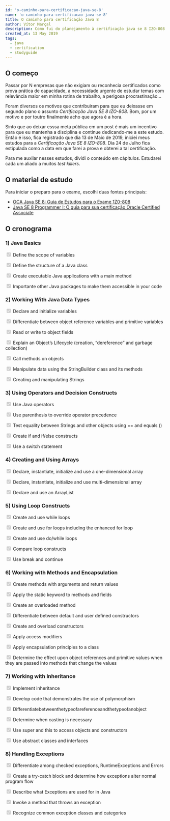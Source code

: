 ```yaml
---
id: 'o-caminho-para-certificacao-java-se-8'
name: 'o-caminho-para-certificacao-java-se-8'
title: O caminho para certificação Java 8
author: Vítor Marçal
description: Como fui do planejamento à certificação java se 8 IZO-808
created_at: 13 May 2019
tags:
  - java
  - certification
  - studyguide
---
```

## O começo

Passar por N empresas que não exigiam ou reconhecia certificados como prova prática de capacidade, a necessidade urgente de estudar temas com relevância maior em minha rotina de trabalho, a perigosa procrastinação...

Foram diversos os motivos que contribuiram para que eu deixasse em segundo plano o assunto *Certificação Java SE 8 IZO-808*.
Bom, por um motivo e por toutro finalmente acho que agora é a hora.

Sinto que ao deixar esssa meta pública em um post é mais um incentivo para que eu mantenha a disciplina e continue dedicando-me a este estudo.
Então é isso, fica registrado que dia 13 de Maio de 2019, iniciei meus estudos para a *Certificação Java SE 8 IZO-808*. 
Dia 24 de Julho fica estipulada como a data em que farei a prova e obterei a tal certificação.

Para me auxilar nesses estudos, dividi o conteúdo em cápitulos. Estudarei cada um aliado a muitos *test killers*.

## O material de estudo

Para iniciar o preparo para o exame, escolhi duas fontes principais:

  - <a href="https://www.amazon.com.br/gp/product/8582604769/ref=ppx_yo_dt_b_asin_title_o02_s00?ie=UTF8&psc=1" target="_blank" rel="noopener noreferrer">OCA Java SE 8: Guia de Estudos para o Exame 1Z0-808</a>
  - <a href="https://ler.amazon.com.br/kp/embed?asin=B019NGYH8W&preview=newtab&linkCode=kpe&ref_=cm_sw_r_kb_dp_lkaaDbD2ZHTTR" target="_blank" rel="noopener noreferrer">Java SE 8 Programmer I: O guia para sua certificação Oracle Certified Associate</a>

## O cronograma 

### 1) Java Basics

 <input type="checkbox" checked disabled> Define the scope of variables
 
 <input type="checkbox" checked disabled> Define the structure of a Java class
 
 <input type="checkbox" checked disabled> Create executable Java applications with a main method
 
 <input type="checkbox" checked disabled> Importante other Java packages to make them accessible in your code
 
### 2) Working With Java Data Types
 
 
 <input type="checkbox" checked disabled> Declare and initialize variables
 
 <input type="checkbox" checked disabled> Differentiate between object reference variables and primitive variables
 
 <input type="checkbox" checked disabled> Read or write to object fields
 
 <input type="checkbox" checked disabled> Explain an Object’s Lifecycle (creation, “dereference” and garbage  collection)
 
 <input type="checkbox" checked disabled> Call methods on objects
 
 <input type="checkbox" checked disabled> Manipulate data using the StringBuilder class and its methods
 
 <input type="checkbox" checked disabled> Creating and manipulating Strings
 
 
### 3) Using Operators and Decision Constructs
 
 
 <input type="checkbox" checked disabled> Use Java operators
 
 <input type="checkbox" checked disabled> Use parenthesis to override operator precedence
 
 <input type="checkbox" checked disabled> Test equality between Strings and other objects using == and equals ()
 
 <input type="checkbox" checked disabled> Create if and if/else constructs
 
 <input type="checkbox" checked disabled> Use a switch statement
 
 
### 4) Creating and Using Arrays
 
 
 <input type="checkbox" checked disabled> Declare, instantiate, initialize and use a one-dimensional array
 
 <input type="checkbox" checked disabled> Declare, instantiate, initialize and use multi-dimensional array
 
 <input type="checkbox" checked disabled> Declare and use an ArrayList
 
 
### 5) Using Loop Constructs
 
 
 <input type="checkbox" checked disabled> Create and use while loops
 
 <input type="checkbox" checked disabled> Create and use for loops including the enhanced for loop
 
 <input type="checkbox" checked disabled> Create and use do/while loops
 
 <input type="checkbox" checked disabled> Compare loop constructs
 
 <input type="checkbox" checked disabled> Use break and continue
 
 
### 6) Working with Methods and Encapsulation
 
 
 <input type="checkbox" checked disabled> Create methods with arguments and return values
 
 <input type="checkbox" checked disabled> Apply the static keyword to methods and fields
 
 <input type="checkbox" checked disabled> Create an overloaded method
 
 <input type="checkbox" checked disabled> Differentiate between default and user defined constructors
 
 <input type="checkbox" checked disabled> Create and overload constructors
 
 <input type="checkbox" checked disabled> Apply access modifiers
 
 <input type="checkbox" checked disabled> Apply encapsulation principles to a class
 
 <input type="checkbox" checked disabled> Determine the effect upon object references and primitive values  when they are passed into methods that change the values
 
 
### 7) Working with Inheritance
 
 
 <input type="checkbox" checked disabled> Implement inheritance
 
 <input type="checkbox" checked disabled> Develop code that demonstrates the use of polymorphism
 
 <input type="checkbox" checked disabled> Differentiatebetweenthetypeofareferenceandthetypeofanobject
 
 <input type="checkbox" checked disabled> Determine when casting is necessary
 
 <input type="checkbox" checked disabled> Use super and this to access objects and constructors
 
 <input type="checkbox" checked disabled> Use abstract classes and interfaces
 
 
### 8) Handling Exceptions
  
 <input type="checkbox" checked disabled> Differentiate among checked exceptions, RuntimeExceptions and  Errors
 
 <input type="checkbox" checked disabled> Create a try-catch block and determine how exceptions alter normal  program flow
 
 <input type="checkbox" checked disabled> Describe what Exceptions are used for in Java
 
 <input type="checkbox" checked disabled> Invoke a method that throws an exception
 
 <input type="checkbox" checked disabled> Recognize common exception classes and categories
